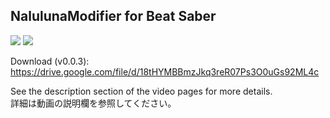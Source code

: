 ## NalulunaModifier for Beat Saber

[![](https://img.youtube.com/vi/hWmCNc5rLEI/0.jpg)](https://www.youtube.com/watch?v=hWmCNc5rLEI)
[![](http://img.youtube.com/vi/JCZbdFYst5E/0.jpg)](http://www.youtube.com/watch?v=JCZbdFYst5E)

Download (v0.0.3): https://drive.google.com/file/d/18tHYMBBmzJkq3reR07Ps3O0uGs92ML4c

See the description section of the video pages for more details.  
詳細は動画の説明欄を参照してください。
